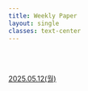```yaml
---
title: Weekly Paper
layout: single
classes: text-center
---
```

<br>
<br>

<a href="/2025/05/12/weekly01.html">2025.05.12(월)</a><br>



